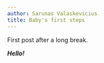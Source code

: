 ```yaml
---
author: Sarunas Valaskevicius
title: Baby's first steps
---
```


First post after a long break.

___Hello!___
